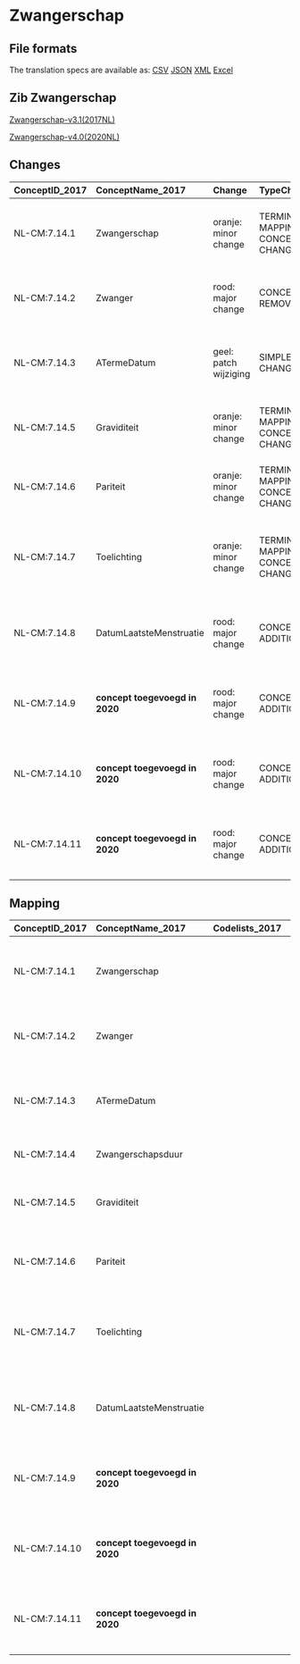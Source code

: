# Zwangerschap
## File formats

The translation specs are available as: 
[CSV](../csv/Zwangerschap.csv) [JSON](../json/Zwangerschap.json) [XML](../xml/Zwangerschap.xml) [Excel](../excel/Zwangerschap.xlsx)



## Zib Zwangerschap

[Zwangerschap-v3.1(2017NL)](https://zibs.nl/wiki/Zwangerschap-v3.1(2017NL))

[Zwangerschap-v4.0(2020NL)](https://zibs.nl/wiki/Zwangerschap-v4.0(2020NL))









## Changes

| ConceptID_2017   | ConceptName_2017               | Change                | TypeChange                         | Impact_heen   | TRANSLATIE_spec_heen                                                                                                                | Impact_terug   | TRANSLATIE_spec_terug                                                                                                                  | Omschrijving                                                                  |
|:-----------------|:-------------------------------|:----------------------|:-----------------------------------|:--------------|:------------------------------------------------------------------------------------------------------------------------------------|:---------------|:---------------------------------------------------------------------------------------------------------------------------------------|:------------------------------------------------------------------------------|
| NL-CM:7.14.1     | Zwangerschap                   | oranje: minor change  | TERMINOLOGY MAPPING CONCEPT CHANGE | Medium        | SCT DefinitionCode [364320009 Pregnancy observable] -> [118185001 bevinding betreffende zwangerschap]                               | Medium         | SCT DefinitionCode [118185001 bevinding betreffende zwangerschap] -> [364320009 Pregnancy observable]                                  | SNOMED CT DefinitionCode concept aangepast                                     |
| NL-CM:7.14.2     | Zwanger                        | rood: major change    | CONCEPT REMOVED                    | High          | IF [blank]source->target ELSE [toon en stuur de inhoud van dit data item als vrije tekst naar een 2020 ontvanger]                   | Low            |                                                                                                                                        | Boolean concept zwanger is verwijderd.                                        |
| NL-CM:7.14.3     | ATermeDatum                    | geel: patch wijziging | SIMPLE PATCH CHANGE (EN)           | Low           |                                                                                                                                     | Low            |                                                                                                                                        | Kleine tekstwijzing in engelse vertaling "term date" naar ''due date''.       |
| NL-CM:7.14.5     | Graviditeit                    | oranje: minor change  | TERMINOLOGY MAPPING CONCEPT CHANGE | Medium        | SCT DefinitionCode [blank] -> [161732006 Gravida]; LOINC DefinitionCode[11996-6 Pregnancies] ->[blank]                                | Medium         | SCT DefinitionCode [161732006 Gravida] ->[blank] ; LOINC DefinitionCode [blank] -> [11996-6 Pregnancies]                                 | SNOMED CT en LOINC DefintionCodes concept aangepast                           |
| NL-CM:7.14.6     | Pariteit                       | oranje: minor change  | TERMINOLOGY MAPPING CONCEPT CHANGE | Medium        | SCT DefinitionCode [blank] -> [364325004 Pariteit]; LOINC DefinitionCode[11977-6 Parity] ->[blank]                                    | Medium         | SCT DefinitionCode [364325004 Pariteit] -> [blank] ; LOINC DefinitionCode [blank] -> [11977-6 Parity]                                    | SNOMED CT en LOINC DefintionCodes concept aangepast                           |
| NL-CM:7.14.7     | Toelichting                    | oranje: minor change  | TERMINOLOGY MAPPING CONCEPT CHANGE | Medium        | SCT DefinitionCode [blank] -> [161714006 Estimated date of delivery]; LOINC DefinitionCode[11778-8 Delivery date Estimated] ->[blank] | Medium         | SCT DefinitionCode [161714006 Estimated date of delivery] -> [blank] ; LOINC DefinitionCode [blank] -> [11778-8 Delivery date Estimated] | SNOMED CT en LOINC DefintionCodes concept aangepast                           |
| NL-CM:7.14.8     | DatumLaatsteMenstruatie        | rood: major change    | CONCEPT ADDITION                   | Low           |                                                                                                                                     | High           | IF [blank]source->target ELSE [toon en stuur de inhoud van dit data item als vrije tekst naar een 2017 ontvanger]                      | AtermeDatum container met onderliggende elementen zijn toegevoegd aan de zib. |
| NL-CM:7.14.9     | **concept toegevoegd in 2020** | rood: major change    | CONCEPT ADDITION                   | Low           |                                                                                                                                     | High           | IF [blank]source->target ELSE [toon en stuur de inhoud van dit data item als vrije tekst naar een 2017 ontvanger]                      | AtermeDatum container met onderliggende elementen zijn toegevoegd aan de zib. |
| NL-CM:7.14.10    | **concept toegevoegd in 2020** | rood: major change    | CONCEPT ADDITION                   | Low           |                                                                                                                                     | High           | IF [blank]source->target ELSE [toon en stuur de inhoud van dit data item als vrije tekst naar een 2017 ontvanger]                      | AtermeDatum container met onderliggende elementen zijn toegevoegd aan de zib. |
| NL-CM:7.14.11    | **concept toegevoegd in 2020** | rood: major change    | CONCEPT ADDITION                   | Low           |                                                                                                                                     | High           | IF [blank]source->target ELSE [toon en stuur de inhoud van dit data item als vrije tekst naar een 2017 ontvanger]                      | AtermeDatum container met onderliggende elementen zijn toegevoegd aan de zib. |

## Mapping

| ConceptID_2017   | ConceptName_2017               | Codelists_2017   | Change                  | ConceptID_2020   | ConceptName_2020               | Codelists_2020            | Bits     | Omschrijving                                                                  | TypeChange                         | Impact_heen   | TRANSLATIE_spec_heen                                                                                                                | Impact_terug   | TRANSLATIE_spec_terug                                                                                                                  |
|:-----------------|:-------------------------------|:-----------------|:------------------------|:-----------------|:-------------------------------|:--------------------------|:---------|:------------------------------------------------------------------------------|:-----------------------------------|:--------------|:------------------------------------------------------------------------------------------------------------------------------------|:---------------|:---------------------------------------------------------------------------------------------------------------------------------------|
| NL-CM:7.14.1     | Zwangerschap                   |                  | oranje: minor change    | NL-CM:7.14.1     | Zwangerschap                   |                           | ZIB-1201 | SNOMED CT DefinitionCode concept aangepast                                     | TERMINOLOGY MAPPING CONCEPT CHANGE | Medium        | SCT DefinitionCode [364320009 Pregnancy observable] -> [118185001 bevinding betreffende zwangerschap]                               | Medium         | SCT DefinitionCode [118185001 bevinding betreffende zwangerschap] -> [364320009 Pregnancy observable]                                  |
| NL-CM:7.14.2     | Zwanger                        |                  | rood: major change      | NL-CM:7.14.2     | **concept verwijderd in 2020** |                           | ZIB-890  | Boolean concept zwanger is verwijderd.                                        | CONCEPT REMOVED                    | High          | IF [blank]source->target ELSE [toon en stuur de inhoud van dit data item als vrije tekst naar een 2020 ontvanger]                   | Low            |                                                                                                                                        |
| NL-CM:7.14.3     | ATermeDatum                    |                  | geel: patch wijziging   | NL-CM:7.14.3     | ATermeDatum                    |                           | ZIB-907  | Kleine tekstwijzing in engelse vertaling "term date" naar ''due date''.       | SIMPLE PATCH CHANGE (EN)           | Low           |                                                                                                                                     | Low            |                                                                                                                                        |
| NL-CM:7.14.4     | Zwangerschapsduur              |                  | groen: geen wijzigingen | NL-CM:7.14.4     | Zwangerschapsduur              |                           |          |                                                                               |                                    |               |                                                                                                                                     |                |                                                                                                                                        |
| NL-CM:7.14.5     | Graviditeit                    |                  | oranje: minor change    | NL-CM:7.14.5     | Graviditeit                    |                           | ZIB-890  | SNOMED CT en LOINC DefintionCodes concept aangepast                           | TERMINOLOGY MAPPING CONCEPT CHANGE | Medium        | SCT DefinitionCode [blank] -> [161732006 Gravida]; LOINC DefinitionCode[11996-6 Pregnancies] ->[blank]                                | Medium         | SCT DefinitionCode [161732006 Gravida] ->[blank] ; LOINC DefinitionCode [blank] -> [11996-6 Pregnancies]                                 |
| NL-CM:7.14.6     | Pariteit                       |                  | oranje: minor change    | NL-CM:7.14.6     | Pariteit                       |                           | ZIB-890  | SNOMED CT en LOINC DefintionCodes concept aangepast                           | TERMINOLOGY MAPPING CONCEPT CHANGE | Medium        | SCT DefinitionCode [blank] -> [364325004 Pariteit]; LOINC DefinitionCode[11977-6 Parity] ->[blank]                                    | Medium         | SCT DefinitionCode [364325004 Pariteit] -> [blank] ; LOINC DefinitionCode [blank] -> [11977-6 Parity]                                    |
| NL-CM:7.14.7     | Toelichting                    |                  | oranje: minor change    | NL-CM:7.14.7     | Toelichting                    |                           | ZIB-890  | SNOMED CT en LOINC DefintionCodes concept aangepast                           | TERMINOLOGY MAPPING CONCEPT CHANGE | Medium        | SCT DefinitionCode [blank] -> [161714006 Estimated date of delivery]; LOINC DefinitionCode[11778-8 Delivery date Estimated] ->[blank] | Medium         | SCT DefinitionCode [161714006 Estimated date of delivery] -> [blank] ; LOINC DefinitionCode [blank] -> [11778-8 Delivery date Estimated] |
| NL-CM:7.14.8     | DatumLaatsteMenstruatie        |                  | rood: major change      | NL-CM:7.14.8     | DatumLaatsteMenstruatie        |                           | ZIB-890  | AtermeDatum container met onderliggende elementen zijn toegevoegd aan de zib. | CONCEPT ADDITION                   | Low           |                                                                                                                                     | High           | IF [blank]source->target ELSE [toon en stuur de inhoud van dit data item als vrije tekst naar een 2017 ontvanger]                      |
| NL-CM:7.14.9     | **concept toegevoegd in 2020** |                  | rood: major change      | NL-CM:7.14.9     | ATermeDatumItems               |                           | ZIB-890  | AtermeDatum container met onderliggende elementen zijn toegevoegd aan de zib. | CONCEPT ADDITION                   | Low           |                                                                                                                                     | High           | IF [blank]source->target ELSE [toon en stuur de inhoud van dit data item als vrije tekst naar een 2017 ontvanger]                      |
| NL-CM:7.14.10    | **concept toegevoegd in 2020** |                  | rood: major change      | NL-CM:7.14.10    | BepalingsMethode               | BepalingsMethodeCodelijst | ZIB-890  | AtermeDatum container met onderliggende elementen zijn toegevoegd aan de zib. | CONCEPT ADDITION                   | Low           |                                                                                                                                     | High           | IF [blank]source->target ELSE [toon en stuur de inhoud van dit data item als vrije tekst naar een 2017 ontvanger]                      |
| NL-CM:7.14.11    | **concept toegevoegd in 2020** |                  | rood: major change      | NL-CM:7.14.11    | DatumBepaling                  |                           | ZIB-890  | AtermeDatum container met onderliggende elementen zijn toegevoegd aan de zib. | CONCEPT ADDITION                   | Low           |                                                                                                                                     | High           | IF [blank]source->target ELSE [toon en stuur de inhoud van dit data item als vrije tekst naar een 2017 ontvanger]                      |

